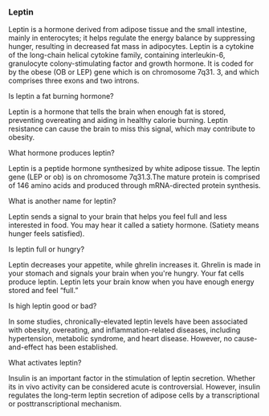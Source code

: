 ### Leptin
Leptin is a hormone derived from adipose tissue and the small intestine, mainly in enterocytes; it helps regulate the energy balance by suppressing hunger, resulting in decreased fat mass in adipocytes. Leptin is a cytokine of the long-chain helical cytokine family, containing interleukin-6, granulocyte colony-stimulating factor and growth hormone. It is coded for by the obese (OB or LEP) gene which is on chromosome 7q31. 3, and which comprises three exons and two introns.

Is leptin a fat burning hormone?

Leptin is a hormone that tells the brain when enough fat is stored, preventing overeating and aiding in healthy calorie burning. Leptin resistance can cause the brain to miss this signal, which may contribute to obesity.

What hormone produces leptin?

Leptin is a peptide hormone synthesized by white adipose tissue. The leptin gene (LEP or ob) is on chromosome 7q31.3.The mature protein is comprised of 146 amino acids and produced through mRNA-directed protein synthesis.

What is another name for leptin?

Leptin sends a signal to your brain that helps you feel full and less interested in food. You may hear it called a satiety hormone. (Satiety means hunger feels satisfied).

Is leptin full or hungry?

Leptin decreases your appetite, while ghrelin increases it. Ghrelin is made in your stomach and signals your brain when you're hungry. Your fat cells produce leptin. Leptin lets your brain know when you have enough energy stored and feel “full.”

Is high leptin good or bad?

In some studies, chronically-elevated leptin levels have been associated with obesity, overeating, and inflammation-related diseases, including hypertension, metabolic syndrome, and heart disease. However, no cause-and-effect has been established.

What activates leptin?

Insulin is an important factor in the stimulation of leptin secretion. Whether its in vivo activity can be considered acute is controversial. However, insulin regulates the long-term leptin secretion of adipose cells by a transcriptional or posttranscriptional mechanism.
